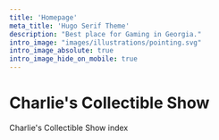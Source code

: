 ```yaml
---
title: 'Homepage'
meta_title: 'Hugo Serif Theme'
description: "Best place for Gaming in Georgia."
intro_image: "images/illustrations/pointing.svg"
intro_image_absolute: true
intro_image_hide_on_mobile: true
---
```


# Charlie's Collectible Show

Charlie's Collectible Show index
